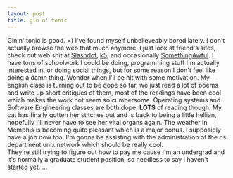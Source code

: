 ```yaml
--- 
layout: post
title: gin n' tonic
---
```

Gin n' tonic is good. =)  I've found myself unbelieveably bored lately.  I don't actually 
browse the web that much anymore, I just look at friend's sites, check out web shit at <a 
HREF="http://slashdot.org">Slashdot</a>, <a href="http://www.kuro5hin.org">k5</a>, 
and occasionally <a href="http://www.somethingawful.com">SomethingAwful</a>.  I 
have tons of schoolwork I could be doing, programming stuff I'm actually interested in, or 
doing social things, but for some reason I don't feel like doing a damn thing.  Wonder 
when I'll be hit with some motivation.  My english class is turning out to be dope so far, 
we just read a lot of poems and write up short critiques of them, most of the readings 
have been cool which makes the work not seem so cumbersome.  Operating systems 
and Software Engineering classes are both dope, <B>LOTS</B> of reading though.  My 
cat has finally gotten her stitches out and is back to being a little hellian, hopefully I'll 
never have to see her vital organs again.  The weather in Memphis is becoming quite 
pleasant which is a major bonus.  I supposidly have a job now too, I'm gonna be assisting 
with the administration of the cs department unix network which should be really cool.  
They're still trying to figure out how to pay me cause I'm an undergrad and it's normally a 
graduate student position, so needless to say I haven't started yet.  ...
